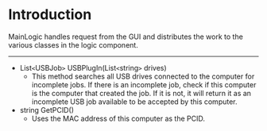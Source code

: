 # Introduction #
MainLogic handles request from the GUI and distributes the work to the various classes in the logic component.

---

  * List`<`USBJob`>` USBPlugIn(List`<`string`>` drives)
    * This method searches all USB drives connected to the computer for incomplete jobs. If there is an incomplete job, check if this computer is the computer that created the job. If it is not, it will return it as an incomplete USB job available to be accepted by this computer.
  * string GetPCID()
    * Uses the MAC address of this computer as the PCID.